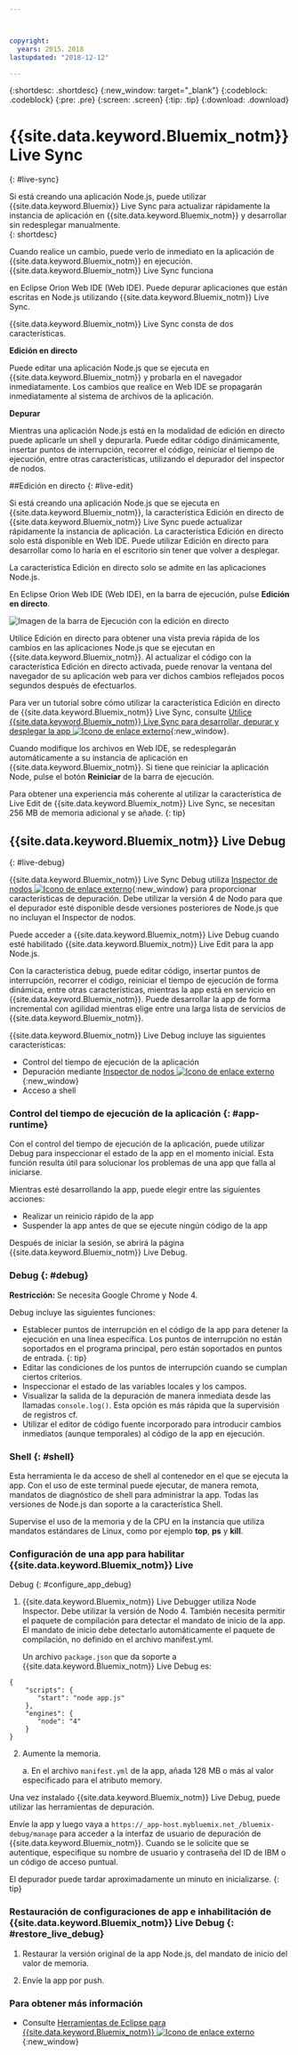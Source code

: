 ```yaml
---



copyright:
  years: 2015，2018
lastupdated: "2018-12-12"

---
```


{:shortdesc: .shortdesc}
{:new_window: target="_blank"}
{:codeblock: .codeblock}
{:pre: .pre}
{:screen: .screen}
{:tip: .tip}
{:download: .download}

# {{site.data.keyword.Bluemix_notm}} Live Sync
{: #live-sync}


Si está creando una aplicación Node.js, puede utilizar {{site.data.keyword.Bluemix}} Live Sync para actualizar rápidamente la instancia de aplicación en {{site.data.keyword.Bluemix_notm}} y desarrollar sin redesplegar manualmente.   
{: shortdesc}

Cuando realice un cambio, puede verlo de inmediato en la aplicación de {{site.data.keyword.Bluemix_notm}} en ejecución. {{site.data.keyword.Bluemix_notm}} Live Sync funciona
<!--from both the command line and -->
en Eclipse Orion Web IDE (Web IDE). Puede depurar aplicaciones que están escritas en Node.js utilizando {{site.data.keyword.Bluemix_notm}} Live Sync.  

{{site.data.keyword.Bluemix_notm}} Live Sync consta de dos características.
<!--three -->

<!--
**Desktop Sync**  

You can synchronize any desktop directory tree with a cloud-based project workspace similar to the way Dropbox works. The Web IDE directly edits the same cloud-based workspace, so both stay in sync. Desktop Sync works for any kind of application. To use Desktop Sync, you need to download and install the BL command line interface.  
-->

**Edición en directo**

Puede editar una aplicación Node.js que se ejecuta en {{site.data.keyword.Bluemix_notm}} y probarla en el navegador inmediatamente. Los cambios que realice en Web IDE se propagarán inmediatamente al sistema de archivos de la aplicación.  

**Depurar**  

Mientras una aplicación Node.js está en la modalidad de edición en directo puede aplicarle un shell y depurarla. Puede editar código dinámicamente, insertar puntos de interrupción, recorrer el código, reiniciar el tiempo de ejecución, entre otras características, utilizando el depurador del inspector de nodos.  


##Edición en directo
{: #live-edit}

Si está creando una aplicación Node.js que se ejecuta en {{site.data.keyword.Bluemix_notm}}, la característica Edición en directo de {{site.data.keyword.Bluemix_notm}} Live Sync puede actualizar rápidamente la instancia de aplicación. La característica Edición en directo solo está disponible en Web IDE. Puede utilizar Edición en directo para desarrollar como lo haría en el escritorio sin tener que volver a desplegar.

La característica Edición en directo solo se admite en las aplicaciones Node.js.

En Eclipse Orion Web IDE (Web IDE), en la barra de ejecución, pulse **Edición en directo**.

![Imagen de la barra de Ejecución con la edición en directo](images/bluemix-live-sync-light.png)

Utilice Edición en directo para obtener una vista previa rápida de los cambios en las aplicaciones Node.js que se ejecutan en {{site.data.keyword.Bluemix_notm}}. Al actualizar
el código con la característica Edición en directo activada, puede renovar la ventana del navegador de su aplicación web
para ver dichos cambios reflejados pocos segundos después de efectuarlos.

Para ver un tutorial sobre cómo utilizar la característica Edición en directo de {{site.data.keyword.Bluemix_notm}} Live Sync, consulte [Utilice {{site.data.keyword.Bluemix_notm}} Live Sync para desarrollar, depurar y desplegar la app ![Icono de enlace externo](../../icons/launch-glyph.svg "Icono de enlace externo")](https://www.ibm.com/cloud/garage/tutorials/use-live-sync-to-develop-debug-and-deploy-your-app){:new_window}.

Cuando modifique los archivos en Web IDE, se redesplegarán automáticamente a su instancia de aplicación en {{site.data.keyword.Bluemix_notm}}. Si tiene que reiniciar la aplicación Node, pulse el botón **Reiniciar** de la barra de ejecución.

Para obtener una experiencia más coherente al utilizar la característica de Live Edit de {{site.data.keyword.Bluemix_notm}} Live Sync, se necesitan 256 MB de memoria adicional y se añade.
{: tip}

## {{site.data.keyword.Bluemix_notm}} Live Debug
{: #live-debug}

{{site.data.keyword.Bluemix_notm}} Live Sync Debug utiliza
[Inspector de nodos ![Icono de enlace externo](../../icons/launch-glyph.svg "Icono de enlace externo")](https://github.com/node-inspector/node-inspector){:new_window}
para proporcionar características de depuración. Debe utilizar la versión 4 de Nodo para que el depurador esté disponible desde versiones posteriores de Node.js que no incluyan el Inspector de nodos.

Puede acceder a {{site.data.keyword.Bluemix_notm}} Live Debug cuando esté habilitado {{site.data.keyword.Bluemix_notm}} Live Edit para la app Node.js.  

Con la característica debug, puede editar código, insertar puntos de interrupción, recorrer el código,
reiniciar el tiempo de ejecución de forma dinámica, entre otras características, mientras la app está en servicio en {{site.data.keyword.Bluemix_notm}}. Puede desarrollar la app de forma incremental con agilidad mientras elige entre una larga lista de servicios de {{site.data.keyword.Bluemix_notm}}.

{{site.data.keyword.Bluemix_notm}} Live Debug incluye las siguientes características:

* Control del tiempo de ejecución de la aplicación
* Depuración mediante [Inspector de nodos ![Icono de enlace externo](../../icons/launch-glyph.svg "Icono de enlace externo")](https://github.com/node-inspector/node-inspector){:new_window}
* Acceso a shell

### Control del tiempo de ejecución de la aplicación {: #app-runtime}

Con el control del tiempo de ejecución de la aplicación, puede utilizar Debug
para inspeccionar el estado de la app en el momento inicial. Esta función resulta útil para solucionar los problemas de una app que falla al iniciarse.

Mientras esté desarrollando la app, puede elegir entre las siguientes acciones:

* Realizar un reinicio rápido de la app
* Suspender la app antes de que se ejecute ningún código de la app

Después de iniciar la sesión, se abrirá la página {{site.data.keyword.Bluemix_notm}} Live Debug.

### Debug {: #debug}

**Restricción:** Se necesita Google Chrome y Node 4.

Debug incluye las siguientes funciones:  
* Establecer puntos de interrupción en el código de la app para detener la ejecución en una línea específica.
  Los puntos de interrupción no están soportados en el programa principal, pero están soportados en puntos de entrada.
  {: tip}
* Editar las condiciones de los puntos de interrupción cuando se cumplan ciertos criterios.
* Inspeccionar el estado de las variables locales y los campos.
* Visualizar la salida de la depuración de manera inmediata desde las llamadas `console.log()`. Esta opción es más rápida que la supervisión de registros cf.
* Utilizar el editor de código fuente incorporado para introducir cambios inmediatos (aunque temporales) al código de la app en ejecución.

### Shell {: #shell}

Esta herramienta le da acceso de shell al contenedor en el que se ejecuta la app. Con el uso de este terminal puede ejecutar, de manera remota, mandatos de diagnóstico de shell para administrar la app. Todas las versiones de Node.js dan soporte a la característica Shell.

Supervise el uso de la memoria y de la CPU en la instancia que utiliza mandatos estándares de Linux, como por ejemplo **top**, **ps** y **kill**.

### Configuración de una app para habilitar {{site.data.keyword.Bluemix_notm}} Live
Debug {: #configure_app_debug}

1. {{site.data.keyword.Bluemix_notm}} Live Debugger utiliza Node Inspector. Debe utilizar la versión de Nodo 4. También necesita permitir el paquete de compilación para detectar el mandato de inicio de la app. El mandato de inicio debe detectarlo automáticamente el paquete de compilación, no definido en el archivo manifest.yml.

   Un archivo `package.json` que da soporte a {{site.data.keyword.Bluemix_notm}} Live Debug es:

  ```
  {
      "scripts": {
         "start": "node app.js"
      },
      "engines": {
         "node": "4"
      }
  }
  ```

2. Aumente la memoria.  

    a. En el archivo `manifest.yml` de la app, añada 128 MB o más al valor especificado para el atributo memory.

Una vez instalado {{site.data.keyword.Bluemix_notm}} Live
Debug, puede utilizar las herramientas de depuración.

Envíe la app y luego vaya a `https://_app-host.mybluemix.net_/bluemix-debug/manage` para acceder a la interfaz de usuario de depuración de {{site.data.keyword.Bluemix_notm}}. Cuando se le solicite que se autentique, especifique su nombre de usuario y contraseña del ID de IBM o un código de acceso puntual.    

El depurador puede tardar aproximadamente un minuto en inicializarse.
{: tip}

### Restauración de configuraciones de app e inhabilitación de {{site.data.keyword.Bluemix_notm}} Live Debug {: #restore_live_debug}

1. Restaurar la versión original de la app Node.js, del mandato de inicio del valor de memoria.

2. Envíe la app por push.

### Para obtener más información

* Consulte [Herramientas de Eclipse para {{site.data.keyword.Bluemix_notm}} ![Icono de enlace externo](../../icons/launch-glyph.svg "Icono de enlace externo")](https://www.cloud.ibm.com/docs/manageapps/eclipsetools/eclipsetools.html){:new_window}
